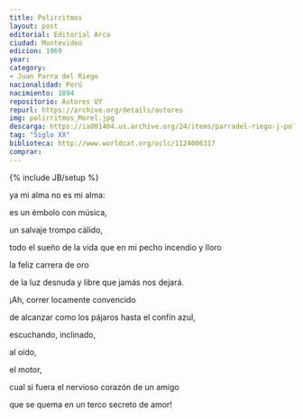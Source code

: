 ```yaml
---
title: Polirritmos
layout: post
editorial: Editorial Arca
ciudad: Montevideo
edicion: 1969
year: 
category: 
- Juan Parra del Riego
nacionalidad: Perú
nacimiento: 1894
repositorio: Autores UY
repurl: https://archive.org/details/autores
img: polirritmos_Morel.jpg
descarga: https://ia801404.us.archive.org/24/items/parradel-riego-j-polirritmos/ParradelRiegoJ_Polirritmos.pdf
tag: "Siglo XX"
biblioteca: http://www.worldcat.org/oclc/1124006317
comprar: 
---
```

{% include JB/setup %}

ya mi alma no es mi alma:
 
es un émbolo con música,
 
un salvaje trompo cálido,
 
todo el sueño de la vida que en mi pecho incendio y lloro
 
la feliz carrera de oro
 
de la luz desnuda y libre que jamás nos dejará.
 
¡Ah, correr locamente convencido
 
de alcanzar como los pájaros hasta el confín azul,
 
escuchando, inclinado,
 
al oído,
 
el motor,
 
cual si fuera el nervioso corazón de un amigo
 
que se quema en un terco secreto de amor!
